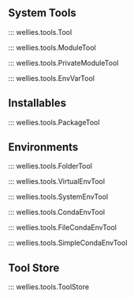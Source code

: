 ## System Tools

::: wellies.tools.Tool

::: wellies.tools.ModuleTool

::: wellies.tools.PrivateModuleTool

::: wellies.tools.EnvVarTool

## Installables

::: wellies.tools.PackageTool

## Environments

::: wellies.tools.FolderTool

::: wellies.tools.VirtualEnvTool

::: wellies.tools.SystemEnvTool

::: wellies.tools.CondaEnvTool

::: wellies.tools.FileCondaEnvTool

::: wellies.tools.SimpleCondaEnvTool

## Tool Store

::: wellies.tools.ToolStore
